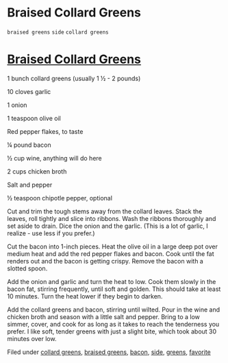 # Braised Collard Greens

`braised greens` `side` `collard greens`

# [Braised Collard Greens](http://t.umblr.com/redirect?z=http%3A%2F%2Fwww.thekitchn.com%2Fseasonal-recipe-12787&t=NmRlMTFiNDNhYzYzYmNkZjg0M2E4ZWUyNGRkZWI0NTg5ZWMzZTI1NyxubWVVM29VVw%3D%3D&b=t%3AzZ3NOPhvh7uRX6k2fs1rbg&p=http%3A%2F%2Fhashtagrecipes.tumblr.com%2Fpost%2F109502623692%2Fbraised-collard-greens&m=0)

1 bunch collard greens \(usually 1 ½ \- 2 pounds\)

10 cloves garlic

1 onion

1 teaspoon olive oil

Red pepper flakes, to taste

¼ pound bacon

½ cup wine, anything will do here

2 cups chicken broth

Salt and pepper 

½ teaspoon chipotle pepper, optional

Cut and trim the tough stems away from the collard leaves. Stack the leaves, roll tightly and slice into ribbons. Wash the ribbons thoroughly and set aside to drain. Dice the onion and the garlic. \(This is a lot of garlic, I realize \- use less if you prefer.\)

Cut the bacon into 1\-inch pieces. Heat the olive oil in a large deep pot over medium heat and add the red pepper flakes and bacon. Cook until the fat renders out and the bacon is getting crispy. Remove the bacon with a slotted spoon.

Add the onion and garlic and turn the heat to low. Cook them slowly in the bacon fat, stirring frequently, until soft and golden. This should take at least 10 minutes. Turn the heat lower if they begin to darken.

Add the collard greens and bacon, stirring until wilted. Pour in the wine and chicken broth and season with a little salt and pepper. Bring to a low simmer, cover, and cook for as long as it takes to reach the tenderness you prefer. I like soft, tender greens with just a slight bite, which took about 30 minutes over low.

Filed under [collard greens](http://hashtagrecipes.tumblr.com/tagged/collard-greens), [braised greens](http://hashtagrecipes.tumblr.com/tagged/braised-greens), [bacon](http://hashtagrecipes.tumblr.com/tagged/bacon), [side](http://hashtagrecipes.tumblr.com/tagged/side), [greens](http://hashtagrecipes.tumblr.com/tagged/greens), [favorite](http://hashtagrecipes.tumblr.com/tagged/favorite)
